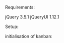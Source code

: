 Requirements:

jQuery 3.5.1
jQueryUI 1.12.1

Setup:

initialisation of kanban:

<div id=kanban></div>